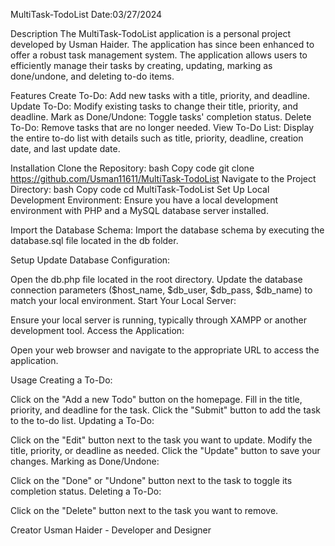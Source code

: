 MultiTask-TodoList                                                                    Date:03/27/2024

Description
The MultiTask-TodoList application is a personal project developed by Usman Haider. The application has since been enhanced to offer a robust task management system. The application allows users to efficiently manage their tasks by creating, updating, marking as done/undone, and deleting to-do items.

Features
Create To-Do: Add new tasks with a title, priority, and deadline.
Update To-Do: Modify existing tasks to change their title, priority, and deadline.
Mark as Done/Undone: Toggle tasks' completion status.
Delete To-Do: Remove tasks that are no longer needed.
View To-Do List: Display the entire to-do list with details such as title, priority, deadline, creation date, and last update date.

Installation
Clone the Repository:
bash
Copy code
git clone <https://github.com/Usman11611/MultiTask-TodoList>
Navigate to the Project Directory:
bash
Copy code
cd MultiTask-TodoList
Set Up Local Development Environment:
Ensure you have a local development environment with PHP and a MySQL database server installed.

Import the Database Schema:
Import the database schema by executing the database.sql file located in the db folder.

Setup
Update Database Configuration:

Open the db.php file located in the root directory.
Update the database connection parameters ($host_name, $db_user, $db_pass, $db_name) to match your local environment.
Start Your Local Server:

Ensure your local server is running, typically through XAMPP or another development tool.
Access the Application:

Open your web browser and navigate to the appropriate URL to access the application.


Usage
Creating a To-Do:

Click on the "Add a new Todo" button on the homepage.
Fill in the title, priority, and deadline for the task.
Click the "Submit" button to add the task to the to-do list.
Updating a To-Do:

Click on the "Edit" button next to the task you want to update.
Modify the title, priority, or deadline as needed.
Click the "Update" button to save your changes.
Marking as Done/Undone:

Click on the "Done" or "Undone" button next to the task to toggle its completion status.
Deleting a To-Do:

Click on the "Delete" button next to the task you want to remove.

Creator
Usman Haider - Developer and Designer


